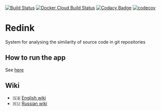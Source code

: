 [![Build Status](https://travis-ci.com/nikita715/redink.svg?token=jEarESup48JrjMXis6e8&branch=dev)](https://travis-ci.com/nikita715/redink)
[![Docker Cloud Build Status](https://img.shields.io/docker/cloud/build/nikstep/redink.svg)](https://hub.docker.com/r/nikstep/redink)
[![Codacy Badge](https://api.codacy.com/project/badge/Grade/8ae7b38917ff48dca84f448b40cc2607)](https://www.codacy.com/app/nikita715/redink?utm_source=github.com&amp;utm_medium=referral&amp;utm_content=nikita715/redink&amp;utm_campaign=Badge_Grade)
[![codecov](https://codecov.io/gh/nikita715/redink/branch/dev/graph/badge.svg)](https://codecov.io/gh/nikita715/redink)
# Redink

System for analysing the similarity of source code in git repositories

## How to run the app

See [here](https://github.com/nikita715/redink/wiki/Launch)

## Wiki
* 🇬🇧 [English wiki](https://github.com/nikita715/redink/wiki/Docs_en)
* 🇷🇺 [Russian wiki](https://github.com/nikita715/redink/wiki/Docs_ru)
